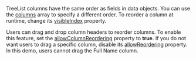 TreeList columns have the same order as fields in data objects. You can use the [columns](/Documentation/ApiReference/UI_Components/dxTreeList/Configuration/columns/) array to specify a different order. To reorder a column at runtime, change its [visibleIndex](/Documentation/ApiReference/UI_Components/dxTreeList/Configuration/columns/#visibleIndex) property.

Users can drag and drop column headers to reorder columns. To enable this feature, set the [allowColumnReordering](/Documentation/ApiReference/UI_Components/dxTreeList/Configuration/#allowColumnReordering) property to **true**. If you do not want users to drag a specific column, disable its [allowReordering](/Documentation/ApiReference/UI_Components/dxTreeList/Configuration/columns/#allowReordering) property. In this demo, users cannot drag the Full Name column.
